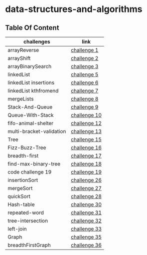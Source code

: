 # data-structures-and-algorithms

## Table Of Content
challenges | link
----|-----
arrayReverse | [challenge 1](./challenges/arrayReverse)
arrayShift | [challenge 2](./challenges/arrayShift)
arrayBinarySearch | [challenge 3](./challenges/arrayBinarySearch)
linkedList | [challenge 5](./challenges/linkedList)
linkedList insertions| [challenge 6](./challenges/Data-Structures)
linkedList kthfromend| [challenge 7](./challenges/Data-Structures)
mergeLists | [challenge 8](./challenges/llMerge)
Stack-And-Queue | [challenge 9](./challenges/stacksAndQueues)
Queue-With-Stack | [challenge 10](./challenges/queueWithStacks)
fifo-animal-shelter | [challenge 12](./challenges/fifoAnimalShelter)
multi-bracket-validation | [challenge 13](./challenges/multiBracketValidation)
Tree | [challenge 15](./challenges/tree)
Fizz-Buzz-Tree | [challenge 16](./challenges/fizzBuzzTree)
breadth-first | [challenge 17](./challenges/breadthFirst)
find-max-binary-tree | [challenge 18](./challenges/maxBinaryTree)
code challenge 19 | [challenge 19](./challenges/cc19)
insertionSort | [challenge 26](./challenges/insertionSort)
mergeSort | [challenge 27](./challenges/mergeSort)
quickSort | [challenge 28](./challenges/quickSort)
Hash-table | [challenge 30](./challenges/hashtable)
repeated-word | [challenge 31](./challenges/repeatedWord)
tree-intersection | [challenge 32](./challenges/treeIntersection)
left-join | [challenge 33](./challenges/leftJoin)
Graph | [challenge 35](./challenges/graph)
breadthFirstGraph | [challenge 36](./challenges/breadthFirstGraph)



